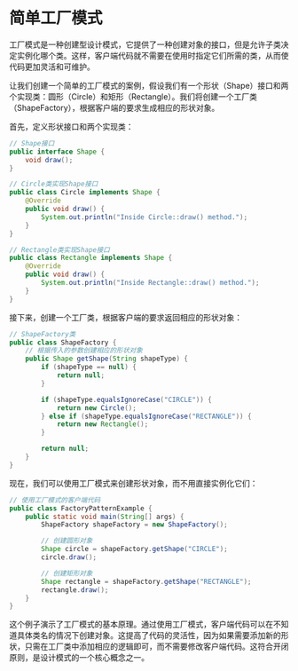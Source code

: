 # 简单工厂模式

工厂模式是一种创建型设计模式，它提供了一种创建对象的接口，但是允许子类决定实例化哪个类。这样，客户端代码就不需要在使用时指定它们所需的类，从而使代码更加灵活和可维护。

让我们创建一个简单的工厂模式的案例，假设我们有一个形状（Shape）接口和两个实现类：圆形（Circle）和矩形（Rectangle）。我们将创建一个工厂类（ShapeFactory），根据客户端的要求生成相应的形状对象。

首先，定义形状接口和两个实现类：
```java
// Shape接口
public interface Shape {
    void draw();
}

// Circle类实现Shape接口
public class Circle implements Shape {
    @Override
    public void draw() {
        System.out.println("Inside Circle::draw() method.");
    }
}

// Rectangle类实现Shape接口
public class Rectangle implements Shape {
    @Override
    public void draw() {
        System.out.println("Inside Rectangle::draw() method.");
    }
}
```
接下来，创建一个工厂类，根据客户端的要求返回相应的形状对象：
```java
// ShapeFactory类
public class ShapeFactory {
    // 根据传入的参数创建相应的形状对象
    public Shape getShape(String shapeType) {
        if (shapeType == null) {
            return null;
        }

        if (shapeType.equalsIgnoreCase("CIRCLE")) {
            return new Circle();
        } else if (shapeType.equalsIgnoreCase("RECTANGLE")) {
            return new Rectangle();
        }

        return null;
    }
}
```
现在，我们可以使用工厂模式来创建形状对象，而不用直接实例化它们：
```java
// 使用工厂模式的客户端代码
public class FactoryPatternExample {
    public static void main(String[] args) {
        ShapeFactory shapeFactory = new ShapeFactory();

        // 创建圆形对象
        Shape circle = shapeFactory.getShape("CIRCLE");
        circle.draw();

        // 创建矩形对象
        Shape rectangle = shapeFactory.getShape("RECTANGLE");
        rectangle.draw();
    }
}
```
这个例子演示了工厂模式的基本原理。通过使用工厂模式，客户端代码可以在不知道具体类名的情况下创建对象。这提高了代码的灵活性，因为如果需要添加新的形状，只需在工厂类中添加相应的逻辑即可，而不需要修改客户端代码。这符合开闭原则，是设计模式的一个核心概念之一。


